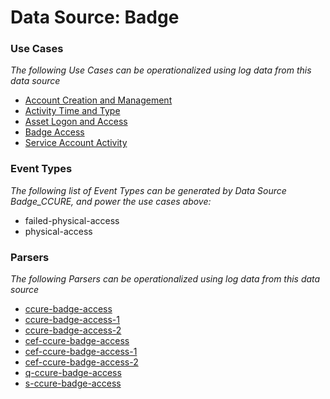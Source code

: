 Data Source: Badge
==================

### Use Cases

_The following Use Cases can be operationalized using log data from this data source_

* [Account Creation and Management](usecase_account_creation_and_management.md)
* [Activity Time  and Type](usecase_activity_time__and_type.md)
* [Asset Logon and Access](usecase_asset_logon_and_access.md)
* [Badge Access](usecase_badge_access.md)
* [Service Account Activity](usecase_service_account_activity.md)


### Event Types

_The following list of Event Types can be generated by Data Source Badge_CCURE, and power the use cases above:_

- failed-physical-access
- physical-access


### Parsers

_The following Parsers can be operationalized using log data from this data source_

* [ccure-badge-access](parserContent_ccure-badge-access.md)
* [ccure-badge-access-1](parserContent_ccure-badge-access-1.md)
* [ccure-badge-access-2](parserContent_ccure-badge-access-2.md)
* [cef-ccure-badge-access](parserContent_cef-ccure-badge-access.md)
* [cef-ccure-badge-access-1](parserContent_cef-ccure-badge-access-1.md)
* [cef-ccure-badge-access-2](parserContent_cef-ccure-badge-access-2.md)
* [q-ccure-badge-access](parserContent_q-ccure-badge-access.md)
* [s-ccure-badge-access](parserContent_s-ccure-badge-access.md)
